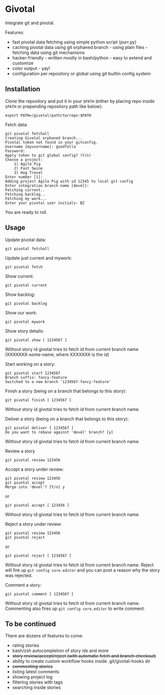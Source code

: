 Givotal
=======

Integrate git and pivotal.

Features:
* fast pivotal data fetching using simple python script (purr.py)
* caching pivotal data using git orphaned branch - using plain files - fetching data using git mechanisms
* hacker-friendly - written mostly in bash/python - easy to extend and customize
* color output - yay!
* configuration per repository or global using git builtin config system

Installation
------------

Clone the repository and put it in your `$PATH` (either by placing repo inside `$PATH` or prepending repository path like below):

    export PATH=/givotal/path/to/repo:$PATH

Fetch data:

    git pivotal fetchall
    Creating Givotal orphaned branch...
    Pivotal token not found in your gitconfig.
    Username [myusername]: goodfella
    Password:
    Apply token to git global config? (Y/n)
    Choose a project:
        1) Agile Pig
        2) Fast Swine
        3) Hog Travel
    Enter number [1]:
    Adding project Agile Pig with id 12345 to local git config
    Enter integration branch name [devel]: 
    Fetching current..
    Fetching backlog..
    Fetching my work...
    Enter your pivotal user initials: BZ

You are ready to roll.


Usage
-----

Update pivotal data:

    git pivotal fetchall

Update just current and mywork:

    git pivotal fetch

Show current:

    git pivotal current

Show backlog:

    git pivotal backlog

Show our work:

    git pivotal mywork

Show story details:

    git pivotal show [ 1234567 ]

Without story id givotal tries to fetch id from current branch name (XXXXXXX-some-name; where XXXXXXX is the id)

Start working on a story:

    git pivotal start 1234567
    Branch suffix: fancy-feature
    Switched to a new branch '1234567-fancy-feature'

Finish a story (being on a branch that belongs to this story):

    git pivotal finish [ 1234567 ]

Without story id givotal tries to fetch id from current branch name. 

Deliver a story (being on a branch that belongs to this story):

    git pivotal deliver [ 1234567 ]
    Do you want to rebase against 'devel' branch? [y]

Without story id givotal tries to fetch id from current branch name. 

Review a story

    git pivotal review 123456

Accept a story under review:

    git pivotal review 123456
    git pivotal accept
    Merge into 'devel'? [Y/n] y

or

    git pivotal accept [ 123456 ]

Without story id givotal tries to fetch id from current branch name. 

Reject a story under review:

    git pivotal review 123456
    git pivotal reject

or

    git pivotal reject [ 1234567 ]

Without story id givotal tries to fetch id from current branch name. 
Reject will fire up `git config core.editor` and you can post a reason why the story was rejected.

Comment a story:

    git pivotal comment [ 1234567 ]
    
Without story id givotal tries to fetch id from current branch name. 
Commenting also fires up `git config core.editor` to write comment.

To be continued
---------------

There are dozens of features to come:

* rating stories
* bash/zsh autocompletion of story ids and more
* <del>story review/accept/reject (with automatic fetch and branch checkout)</del>
* ability to create custom workflow hooks inside .git/givotal-hooks dir
* <del>commenting stories</del>
* listing latest comments
* showing project log
* filtering stories with tags
* searching inside stories
